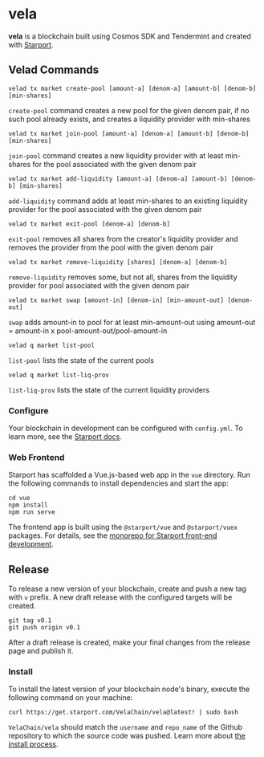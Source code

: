 # vela
**vela** is a blockchain built using Cosmos SDK and Tendermint and created with [Starport](https://starport.com).

## Velad Commands
```
velad tx market create-pool [amount-a] [denom-a] [amount-b] [denom-b] [min-shares]
```
`create-pool` command creates a new pool for the given denom pair, if no such pool already exists, and creates a liquidity provider with min-shares

```
velad tx market join-pool [amount-a] [denom-a] [amount-b] [denom-b] [min-shares]
```
`join-pool` command creates a new liquidity provider with at least min-shares for the pool associated with the given denom pair 

```
velad tx market add-liquidity [amount-a] [denom-a] [amount-b] [denom-b] [min-shares]
```
`add-liquidity` command adds at least min-shares to an existing liquidity provider for the pool associated with the given denom pair

```
velad tx market exit-pool [denom-a] [denom-b] 
```
`exit-pool` removes all shares from the creator's liquidity provider and removes the provider from the pool with the given denom pair

```
velad tx market remove-liquidity [shares] [denom-a] [denom-b]
```
`remove-liquidity` removes some, but not all, shares from the liquidity provider for pool associated with the given denom pair

```
velad tx market swap [amount-in] [denom-in] [min-amount-out] [denom-out]
```
`swap` adds amount-in to pool for at least min-amount-out using amount-out = amount-in x pool-amount-out/pool-amount-in

```
velad q market list-pool
```
`list-pool` lists the state of the current pools

```
velad q market list-liq-prov
``` 
`list-liq-prov` lists the state of the current liquidity providers

### Configure

Your blockchain in development can be configured with `config.yml`. To learn more, see the [Starport docs](https://docs.starport.com).

### Web Frontend

Starport has scaffolded a Vue.js-based web app in the `vue` directory. Run the following commands to install dependencies and start the app:

```
cd vue
npm install
npm run serve
```

The frontend app is built using the `@starport/vue` and `@starport/vuex` packages. For details, see the [monorepo for Starport front-end development](https://github.com/tendermint/vue).

## Release
To release a new version of your blockchain, create and push a new tag with `v` prefix. A new draft release with the configured targets will be created.

```
git tag v0.1
git push origin v0.1
```

After a draft release is created, make your final changes from the release page and publish it.

### Install
To install the latest version of your blockchain node's binary, execute the following command on your machine:

```
curl https://get.starport.com/VelaChain/vela@latest! | sudo bash
```
`VelaChain/vela` should match the `username` and `repo_name` of the Github repository to which the source code was pushed. Learn more about [the install process](https://github.com/allinbits/starport-installer).
